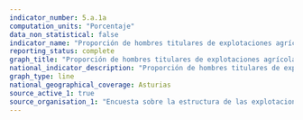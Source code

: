 ```yaml
---
indicator_number: 5.a.1a
computation_units: "Porcentaje"
data_non_statistical: false
indicator_name: "Proporción de hombres titulares de explotaciones agrícolas, respecto al total de hombres trabajadores en la agricultura"
reporting_status: complete
graph_title: "Proporción de hombres titulares de explotaciones agrícolas, respecto al total de hombres trabajadores en la agricultura"
national_indicator_description: "Proporción de hombres titulares de explotaciones agrícolas, respecto al total de hombres trabajadores en la agricultura"
graph_type: line
national_geographical_coverage: Asturias
source_active_1: true
source_organisation_1: "Encuesta sobre la estructura de las explotaciones agrícolas, INE"
---
```

